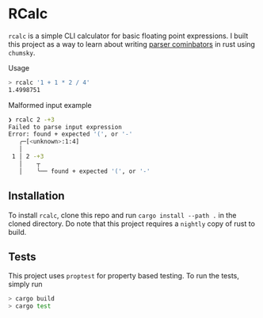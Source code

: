 # RCalc

`rcalc` is a simple CLI calculator for basic floating point expressions. I built this project as a way to learn about writing [parser cominbators](https://en.wikipedia.org/wiki/Parser_combinator) in rust using `chumsky`.

Usage

```sh
> rcalc '1 + 1 * 2 / 4'
1.4998751
```

Malformed input example

```sh
❯ rcalc 2 -+3
Failed to parse input expression
Error: found + expected '(', or '-'
   ╭─[<unknown>:1:4]
   │
 1 │ 2 -+3
   │    ┬
   │    ╰── found + expected '(', or '-'
```

## Installation

To install `rcalc`, clone this repo and run `cargo install --path .` in the cloned directory. Do note that this project requires a `nightly` copy of rust to build.

## Tests

This project uses `proptest` for property based testing. To run the tests, simply run

```sh
> cargo build
> cargo test
```
